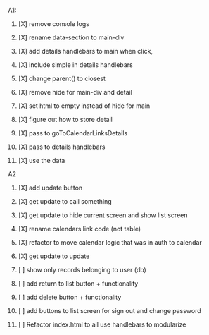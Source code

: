 A1:
1. [X] remove console logs
1. [X] rename data-section to main-div
1. [X] add details handlebars to main when click,
1. [X] include simple in details handlebars<p>
1. [X] change parent() to closest
1. [X] remove hide for main-div and detail
1. [X] set html to empty instead of hide for main

1. [X] figure out how to store detail
1. [X] pass to goToCalendarLinksDetails
1. [X] pass to details handlebars

1. [X] use the data

A2
1. [X] add update button
2. [X] get update to call something
3. [X] get update to hide current screen and show list screen

1. [X] rename calendars link code (not table)

1. [X] refactor to move calendar logic that was in auth to calendar

1. [X] get update to update

1. [ ] show only records belonging to user (db)

2. [ ] add return to list button + functionality
3. [ ] add delete button + functionality

1. [ ] add buttons to list screen for sign out and change password

1. [ ] Refactor index.html to all use handlebars to modularize

